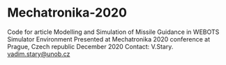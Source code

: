 # Mechatronika-2020
Code for article Modelling and Simulation of Missile Guidance in WEBOTS Simulator Environment
Presented at Mechatronika 2020 conference at Prague, Czech republic December 2020
Contact: V.Stary. vadim.stary@unob.cz
